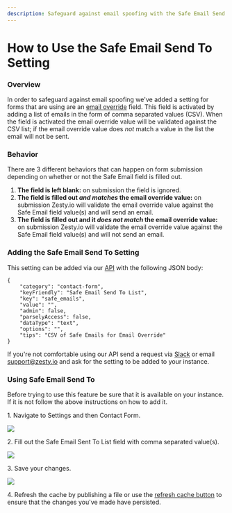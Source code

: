 ```yaml
---
description: Safeguard against email spoofing with the Safe Email Send To setting.
---
```


# How to Use the Safe Email Send To Setting

### Overview

In order to safeguard against email spoofing we've added a setting for forms that are using are an [email override](https://zesty.org/guides/how-to-create-a-lead-form#email-override-setting-a-specific-form-to-notify-a-different-email-than-the-one-in-settings) field. This field is activated by adding a list of emails in the form of comma separated values (CSV). When the field is activated the email override value will be validated against the CSV list; if the email override value does _not_ match a value in the list the email will not be sent.

### Behavior

There are 3 different behaviors that can happen on form submission depending on whether or not the Safe Email field is filled out.&#x20;

1. **The field is left blank:** on submission the field is ignored.
2. **The field is filled out **_**and matches**_** the email override value:** on submission Zesty.io will validate the email override value against the Safe Email field value(s) and will send an email.
3. **The field is filled out and it **_**does not match**_** the email override value:** on submission Zesty.io will validate the email override value against the Safe Email field value(s) and will not send an email.

### Adding the Safe Email Send To Setting

This setting can be added via our [API](https://instances-api.zesty.org/#d295e8c8-40a2-435c-85cd-23a043a7135f) with the following JSON body:

```
{
    "category": "contact-form",
    "keyFriendly": "Safe Email Send To List",
    "key": "safe_emails",
    "value": "",
    "admin": false,
    "parselyAccess": false,
    "dataType": "text",
    "options": "",
    "tips": "CSV of Safe Emails for Email Override"
}
```

If you're not comfortable using our API send a request via [Slack](http://chat.zesty.io/) or email support@zesty.io and ask for the setting to be added to your instance.

### Using Safe Email Send To

Before trying to use this feature be sure that it is available on your instance. If it is not follow the above instructions on how to add it.

1\. Navigate to Settings and then Contact Form.&#x20;

![](../../.gitbook/assets/01-navigate-to-settings.png)

2\. Fill out the Safe Email Sent To List field with comma separated value(s).

![](../../.gitbook/assets/02-enter-emails.png)

3\. Save your changes.

![](../../.gitbook/assets/03-save.png)

4\. Refresh the cache by publishing a file or use the [refresh cache button](https://zesty.org/guides/refreshing-the-cache) to ensure that the changes you've made have persisted.
